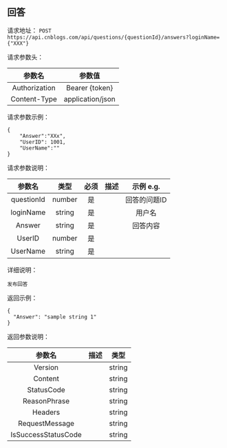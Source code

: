 ## 回答

请求地址：
`POST https://api.cnblogs.com/api/questions/{questionId}/answers?loginName={"XXX"}`

请求参数头：

|参数名|参数值|
|:---:|:---:|
|Authorization|Bearer {token}|
|Content-Type|application/json|
请求参数示例：
```
{
    "Answer":"XXx",
    "UserID": 1001,
    "UserName":""
}
```

请求参数说明：

|参数名|类型|必须|描述|示例 e.g.|
|:---:|:---:|:---:|:---:|:---:|
|questionId|number|是||回答的问题ID|
|loginName|string|是||用户名|
|Answer|string|是||回答内容|
|UserID|number|是|||
|UserName|string|是|||

详细说明：
```
发布回答
```

返回示例：
```
{
  "Answer": "sample string 1"
}
```


返回参数说明：

|参数名|描述|类型|
|:---:|:---:|:---:|
|Version||string|
|Content||string|
|StatusCode||string|
|ReasonPhrase||string|
|Headers||string|
|RequestMessage||string|
|IsSuccessStatusCode||string|

